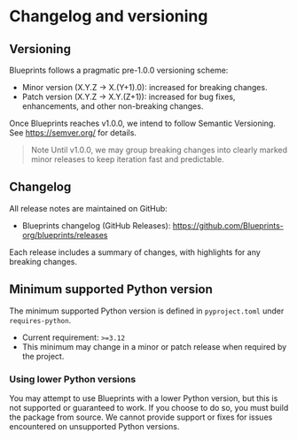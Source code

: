 # Changelog and versioning
## Versioning

Blueprints follows a pragmatic pre-1.0.0 versioning scheme:

- Minor version (X.Y.Z → X.(Y+1).0): increased for breaking changes.
- Patch version (X.Y.Z → X.Y.(Z+1)): increased for bug fixes, enhancements, and other non-breaking changes.

Once Blueprints reaches v1.0.0, we intend to follow Semantic Versioning. See https://semver.org/ for details.

> Note
> Until v1.0.0, we may group breaking changes into clearly marked minor releases to keep iteration fast and predictable.

## Changelog

All release notes are maintained on GitHub:

- Blueprints changelog (GitHub Releases): https://github.com/Blueprints-org/blueprints/releases

Each release includes a summary of changes, with highlights for any breaking changes.

## Minimum supported Python version


The minimum supported Python version is defined in `pyproject.toml` under `requires-python`.

- Current requirement: `>=3.12`
- This minimum may change in a minor or patch release when required by the project.

### Using lower Python versions

You may attempt to use Blueprints with a lower Python version, but this is not supported or guaranteed to work. If you choose to do so, you must build the package from source. We cannot provide support or fixes for issues encountered on unsupported Python versions.